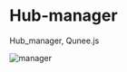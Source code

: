 # Hub-manager
Hub_manager, Qunee.js

![manager](http://oecqpajm1.bkt.clouddn.com/16-10-8/34225203.jpg)
